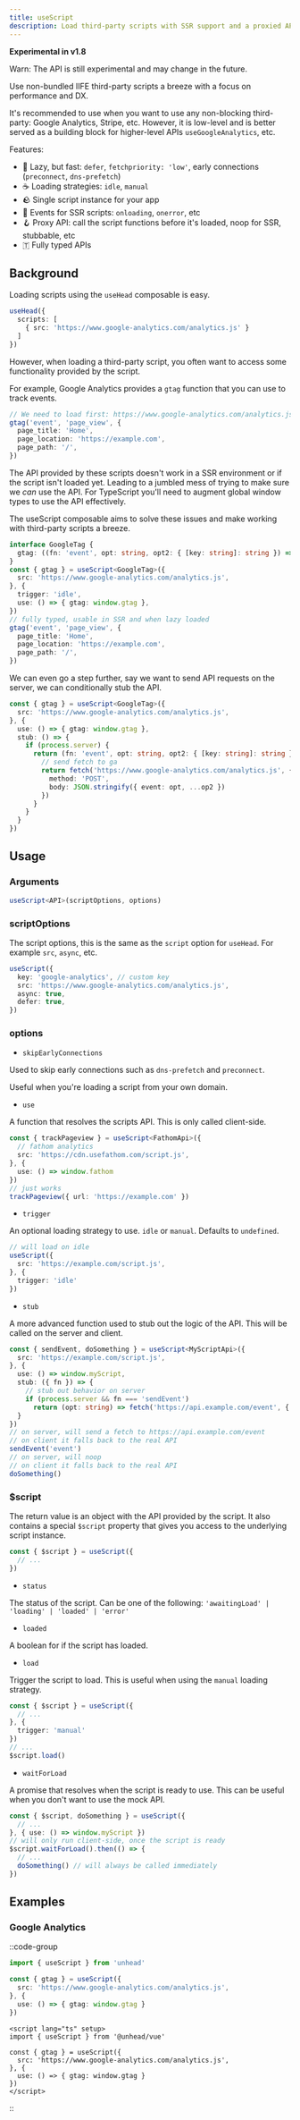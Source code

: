 ```yaml
---
title: useScript
description: Load third-party scripts with SSR support and a proxied API.
---
```


**Experimental in v1.8**

Warn: The API is still experimental and may change in the future.

Use non-bundled IIFE third-party scripts a breeze with a focus on performance and DX.

It's recommended to use when you want to use any non-blocking third-party: Google Analytics, Stripe, etc. However,
it is low-level and is better served as a building block for higher-level APIs `useGoogleAnalytics`, etc.

Features:
- 🦥 Lazy, but fast: `defer`, `fetchpriority: 'low'`, early connections (`preconnect`, `dns-prefetch`)
- ☕ Loading strategies: `idle`, `manual`
- 🪨 Single script instance for your app
- 🎃 Events for SSR scripts: `onloading`, `onerror`, etc
- 🪝 Proxy API: call the script functions before it's loaded, noop for SSR, stubbable, etc
- 🇹 Fully typed APIs

## Background

Loading scripts using the `useHead` composable is easy. 

```ts
useHead({
  scripts: [
    { src: 'https://www.google-analytics.com/analytics.js' }
  ]
})
```

However, when loading a third-party script, you often want to access some functionality provided by the script.

For example, Google Analytics provides a `gtag` function that you can use to track events.

```ts
// We need to load first: https://www.google-analytics.com/analytics.js
gtag('event', 'page_view', {
  page_title: 'Home',
  page_location: 'https://example.com',
  page_path: '/',
})
```

The API provided by these scripts doesn't work in a SSR environment or if the script isn't loaded yet. 
Leading to 
a jumbled mess of trying to make sure we _can_ use the API. For TypeScript you'll need to augment global window types to 
use the API effectively.

The useScript composable aims to solve these issues and make working with third-party scripts a breeze.

```ts
interface GoogleTag {
  gtag: ((fn: 'event', opt: string, opt2: { [key: string]: string }) => void)
}
const { gtag } = useScript<GoogleTag>({
  src: 'https://www.google-analytics.com/analytics.js',
}, {
  trigger: 'idle',
  use: () => { gtag: window.gtag },
})
// fully typed, usable in SSR and when lazy loaded
gtag('event', 'page_view', {
  page_title: 'Home',
  page_location: 'https://example.com',
  page_path: '/',
})
```

We can even go a step further, say we want to send API requests on the server, we can conditionally stub the API.

```ts
const { gtag } = useScript<GoogleTag>({
  src: 'https://www.google-analytics.com/analytics.js',
}, {
  use: () => { gtag: window.gtag },
  stub: () => {
    if (process.server) {
      return (fn: 'event', opt: string, opt2: { [key: string]: string }) => {
        // send fetch to ga
        return fetch('https://www.google-analytics.com/analytics.js', {
          method: 'POST',
          body: JSON.stringify({ event: opt, ...op2 })
        })
      }
    }
  }
})
```

## Usage

### Arguments

```ts
useScript<API>(scriptOptions, options)
```

### scriptOptions

The script options, this is the same as the `script` option for `useHead`. For example `src`, `async`, etc.

```ts
useScript({
  key: 'google-analytics', // custom key
  src: 'https://www.google-analytics.com/analytics.js',
  async: true,
  defer: true,
})
```

### options

- `skipEarlyConnections`

Used to skip early connections such as `dns-prefetch` and `preconnect`.

Useful when you're loading a script from your own domain.

- `use`

A function that resolves the scripts API. This is only called client-side.

```ts
const { trackPageview } = useScript<FathomApi>({
  // fathom analytics
  src: 'https://cdn.usefathom.com/script.js',
}, {
  use: () => window.fathom
})
// just works
trackPageview({ url: 'https://example.com' })
```

- `trigger`

An optional loading strategy to use. `idle` or `manual`. Defaults to `undefined`.

```ts
// will load on idle
useScript({
  src: 'https://example.com/script.js',
}, {
  trigger: 'idle'
})
```


- `stub`

A more advanced function used to stub out the logic of the API. This will be called on the server and client.

```ts
const { sendEvent, doSomething } = useScript<MyScriptApi>({
  src: 'https://example.com/script.js',
}, {
  use: () => window.myScript,
  stub: ({ fn }) => {
    // stub out behavior on server
    if (process.server && fn === 'sendEvent')
      return (opt: string) => fetch('https://api.example.com/event', { method: 'POST', body: opt })
  }
})
// on server, will send a fetch to https://api.example.com/event
// on client it falls back to the real API
sendEvent('event')
// on server, will noop
// on client it falls back to the real API
doSomething()
```

### $script

The return value is an object with the API provided by the script. It also contains a special `$script` property
that gives you access to the underlying script instance.

```ts
const { $script } = useScript({
  // ...
})
```

- `status`

The status of the script. Can be one of the following: `'awaitingLoad' | 'loading' | 'loaded' | 'error'`

- `loaded`

A boolean for if the script has loaded.

- `load`

Trigger the script to load. This is useful when using the `manual` loading strategy.

```ts
const { $script } = useScript({
  // ...
}, {
  trigger: 'manual'
})
// ...
$script.load()
```

- `waitForLoad`

A promise that resolves when the script is ready to use. This can be useful when you don't want to use the mock API.

```ts
const { $script, doSomething } = useScript({
  // ...
}, { use: () => window.myScript })
// will only run client-side, once the script is ready
$script.waitForLoad().then(() => {
  // ...
  doSomething() // will always be called immediately
})
```


## Examples

### Google Analytics

::code-group

```ts [Unhead]
import { useScript } from 'unhead'

const { gtag } = useScript({
  src: 'https://www.google-analytics.com/analytics.js',
}, {
  use: () => { gtag: window.gtag }
})
```

```vue [Vue]
<script lang="ts" setup>
import { useScript } from '@unhead/vue'

const { gtag } = useScript({
  src: 'https://www.google-analytics.com/analytics.js',
}, {
  use: () => { gtag: window.gtag }
})
</script>
```

::
